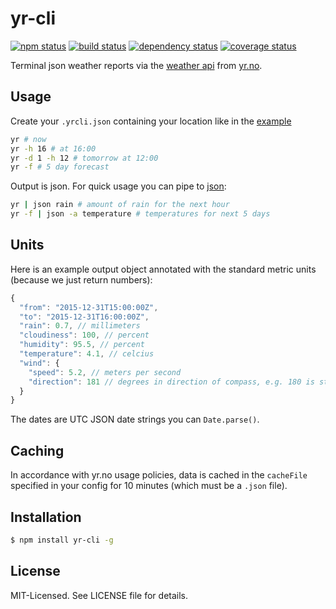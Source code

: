 # yr-cli
[![npm status](http://img.shields.io/npm/v/yr-cli.svg)](https://www.npmjs.org/package/yr-cli)
[![build status](https://secure.travis-ci.org/clux/yr-cli.svg)](http://travis-ci.org/clux/yr-cli)
[![dependency status](https://david-dm.org/clux/yr-cli.svg)](https://david-dm.org/clux/yr-cli)
[![coverage status](http://img.shields.io/coveralls/clux/yr-cli.svg)](https://coveralls.io/r/clux/yr-cli)

Terminal json weather reports via the [weather api](http://api.met.no/weatherapi/locationforecast/1.9/documentation) from [yr.no](http://www.yr.no).

## Usage
Create your `.yrcli.json` containing your location like in the [example](./.yrcli.json)

```bash
yr # now
yr -h 16 # at 16:00
yr -d 1 -h 12 # tomorrow at 12:00
yr -f # 5 day forecast
```

Output is json. For quick usage you can pipe to [json](https://npmjs.org/package/json):

```bash
yr | json rain # amount of rain for the next hour
yr -f | json -a temperature # temperatures for next 5 days
```

## Units
Here is an example output object annotated with the standard metric units (because we just return numbers):

```js
{
  "from": "2015-12-31T15:00:00Z",
  "to": "2015-12-31T16:00:00Z",
  "rain": 0.7, // millimeters
  "cloudiness": 100, // percent
  "humidity": 95.5, // percent
  "temperature": 4.1, // celcius
  "wind": {
    "speed": 5.2, // meters per second
    "direction": 181 // degrees in direction of compass, e.g. 180 is straight south.
  }
}
```

The dates are UTC JSON date strings you can `Date.parse()`.

## Caching
In accordance with yr.no usage policies, data is cached in the `cacheFile` specified in your config for 10 minutes (which must be a `.json` file).

## Installation

```bash
$ npm install yr-cli -g
```

## License
MIT-Licensed. See LICENSE file for details.
